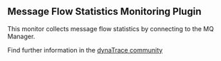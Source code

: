 ## Message Flow Statistics Monitoring Plugin

This monitor collects message flow statistics by connecting to the MQ Manager.

Find further information in the [dynaTrace community](https://community.compuwareapm.com/community/display/DL/Message+Flow+Statistics+Monitoring+Plugin)     